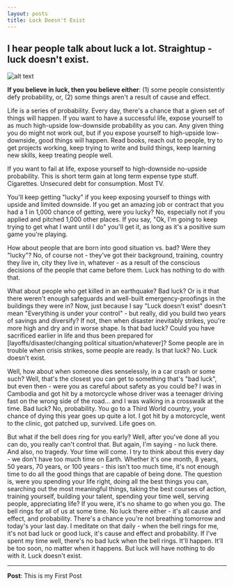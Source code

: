 ```yaml
---
layout: posts
title: Lock Doesn't Exist
---
```


## I hear people talk about luck a lot. Straightup - luck doesn't exist.

![alt text]({{Mahdigvi.github.io}}/Luck.png "Luck Doesn't Exist")

**If you believe in luck, then you believe either**:
(1) some people consistently defy probability, or,
(2) some things aren't a result of cause and effect.

Life is a series of probability. Every day, there's a chance that a given set of things will happen. If you want to have a successful life, expose yourself to as much high-upside low-downside probability as you can. Any given thing you do might not work out, but if you expose yourself to high-upside low-downside, good things will happen. Read books, reach out to people, try to get projects working, keep trying to write and build things, keep learning new skills, keep treating people well.

If you want to fail at life, expose yourself to high-downside no-upside probability. This is short term gain at long term expense type stuff. Cigarettes. Unsecured debt for consumption. Most TV.

You'll keep getting "lucky" if you keep exposing yourself to things with upside and limited downside. If you get an amazing job or contract that you had a 1 in 1,000 chance of getting, were you lucky? No, especially not if you applied and pitched 1,000 other places. If you say, "Ok, I'm going to keep trying to get what I want until I do" you'll get it, as long as it's a positive sum game you're playing.

How about people that are born into good situation vs. bad? Were they "lucky"? No, of course not - they've got their background, training, country they live in, city they live in, whatever - as a result of the conscious decisions of the people that came before them. Luck has nothing to do with that.

What about people who get killed in an earthquake? Bad luck? Or is it that there weren't enough safeguards and well-built emergency-proofings in the buildings they were in? Now, just because I say "Luck doesn't exist" doesn't mean "Everything is under your control" - but really, did you build two years of savings and diversify? If not, then when disaster inevitably strikes, you're more high and dry and in worse shape. Is that bad luck? Could you have sacrificed earlier in life and thus been prepared for [layoffs/disaster/changing political situation/whatever]? Some people are in trouble when crisis strikes, some people are ready. Is that luck? No. Luck doesn't exist.

Well, how about when someone dies senselessly, in a car crash or some such? Well, that's the closest you can get to something that's "bad luck", but even then - were you as careful about safety as you could be? I was in Cambodia and got hit by a motorcycle whose driver was a teenager driving fast on the wrong side of the road... and I was walking in a crosswalk at the time. Bad luck? No, probability. You go to a Third World country, your chance of dying this year goes up quite a lot. I got hit by a motorcycle, went to the clinic, got patched up, survived. Life goes on.

But what if the bell does ring for you early? Well, after you've done all you can do, you really can't control that. But again, I'm saying - no luck there. And also, no tragedy. Your time will come. I try to think about this every day - we don't have too much time on Earth. Whether it's one month, 8 years, 50 years, 70 years, or 100 years - this isn't too much time, it's not enough time to do all the good things that are capable of being done. The question is, were you spending your life right, doing all the best things you can, searching out the most meaningful things, taking the best courses of action, training yourself, building your talent, spending your time well, serving people, appreciating life? If you were, it's no shame to go when you go. The bell rings for all of us at some time. No luck there either - it's all cause and effect, and probability. There's a chance you're not breathing tomorrow and today's your last day. I meditate on that daily - when the bell rings for me, it's not bad luck or good luck, it's cause and effect and probability. If I've spent my time well, there's no bad luck when the bell rings. It'll happen. It'll be too soon, no matter when it happens. But luck will have nothing to do with it. Luck doesn't exist.

---
**Post**: This is my First Post